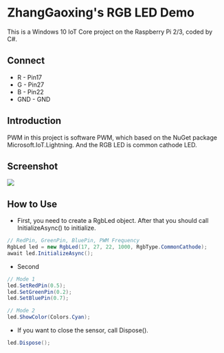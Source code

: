 # ZhangGaoxing's RGB LED Demo
This is a Windows 10 IoT Core project on the Raspberry Pi 2/3, coded by C#.

## Connect
* R - Pin17
* G - Pin27
* B - Pin22
* GND - GND

## Introduction
PWM in this project is software PWM, which based on the NuGet package Microsoft.IoT.Lightning. And the RGB LED is common cathode LED.

## Screenshot
![](https://raw.githubusercontent.com/ZhangGaoxing/windows-iot-demo/master/RgbLed/GIF.gif)

## How to Use
* First, you need to create a RgbLed object. After that you should call InitializeAsync() to initialize.
```C#
// RedPin, GreenPin, BluePin, PWM Frequency
RgbLed led = new RgbLed(17, 27, 22, 1000, RgbType.CommonCathode);
await led.InitializeAsync();
```
* Second
```C#
// Mode 1
led.SetRedPin(0.5);
led.SetGreenPin(0.2);
led.SetBluePin(0.7);

// Mode 2
led.ShowColor(Colors.Cyan);
```
* If you want to close the sensor, call Dispose().
```C#
led.Dispose();
```
